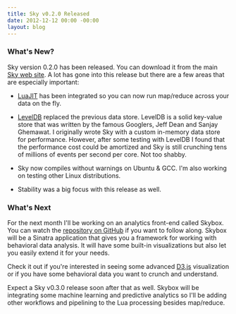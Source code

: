 ```yaml
---
title: Sky v0.2.0 Released
date: 2012-12-12 00:00 -00:00
layout: blog
---
```


### What's New?

Sky version 0.2.0 has been released.
You can download it from the main [Sky web site](/).
A lot has gone into this release but there are a few areas that are especially important:

* [LuaJIT][] has been integrated so you can now run map/reduce across your data on the fly.

* [LevelDB][] replaced the previous data store.
  LevelDB is a solid key-value store that was written by the famous Googlers, Jeff Dean and Sanjay Ghemawat.
  I originally wrote Sky with a custom in-memory data store for performance.
  However, after some testing with LevelDB I found that the performance cost could be amortized and Sky is still crunching tens of millions of events per second per core.
  Not too shabby.
  
* Sky now compiles without warnings on Ubuntu & GCC.
  I'm also working on testing other Linux distributions.

* Stability was a big focus with this release as well.


### What's Next

For the next month I'll be working on an analytics front-end called Skybox.
You can watch the [repository on GitHub](https://github.com/skydb/skybox) if you want to follow along.
Skybox will be a Sinatra application that gives you a framework for working with behavioral data analysis.
It will have some built-in visualizations but also let you easily extend it for your needs.

Check it out if you're interested in seeing some advanced [D3.js] visualization or if you have some behavioral data you want to crunch and understand.

Expect a Sky v0.3.0 release soon after that as well.
Skybox will be integrating some machine learning and predictive analytics so I'll be adding other workflows and pipelining to the Lua processing besides map/reduce.

  [LuaJIT]: http://luajit.org/
  [LevelDB]: http://code.google.com/p/leveldb/
  [D3.js]: http://d3js.org/

